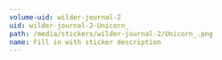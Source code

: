 ```yaml
---
volume-uid: wilder-journal-2
uid: wilder-journal-2-Unicorn_
path: /media/stickers/wilder-journal-2/Unicorn_.png
name: Fill in with sticker description
---
```

